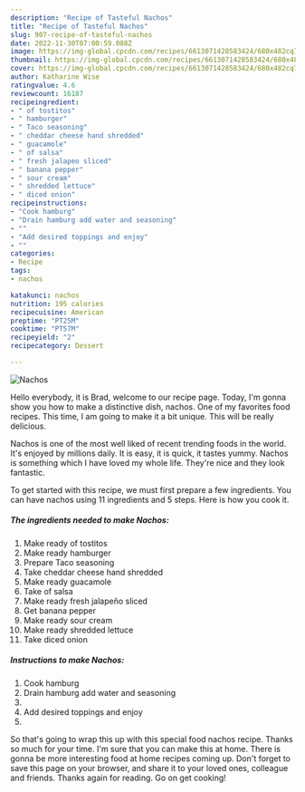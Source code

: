 ```yaml
---
description: "Recipe of Tasteful Nachos"
title: "Recipe of Tasteful Nachos"
slug: 907-recipe-of-tasteful-nachos
date: 2022-11-30T07:00:59.088Z
image: https://img-global.cpcdn.com/recipes/6613071428583424/680x482cq70/nachos-recipe-main-photo.jpg
thumbnail: https://img-global.cpcdn.com/recipes/6613071428583424/680x482cq70/nachos-recipe-main-photo.jpg
cover: https://img-global.cpcdn.com/recipes/6613071428583424/680x482cq70/nachos-recipe-main-photo.jpg
author: Katharine Wise
ratingvalue: 4.6
reviewcount: 16187
recipeingredient:
- " of tostitos"
- " hamburger"
- " Taco seasoning"
- " cheddar cheese hand shredded"
- " guacamole"
- " of salsa"
- " fresh jalapeo sliced"
- " banana pepper"
- " sour cream"
- " shredded lettuce"
- " diced onion"
recipeinstructions:
- "Cook hamburg"
- "Drain hamburg add water and seasoning"
- ""
- "Add desired toppings and enjoy"
- ""
categories:
- Recipe
tags:
- nachos

katakunci: nachos 
nutrition: 195 calories
recipecuisine: American
preptime: "PT25M"
cooktime: "PT57M"
recipeyield: "2"
recipecategory: Dessert

---
```



![Nachos](https://img-global.cpcdn.com/recipes/6613071428583424/680x482cq70/nachos-recipe-main-photo.jpg)

Hello everybody, it is Brad, welcome to our recipe page. Today, I'm gonna show you how to make a distinctive dish, nachos. One of my favorites food recipes. This time, I am going to make it a bit unique. This will be really delicious.



Nachos is one of the most well liked of recent trending foods in the world. It's enjoyed by millions daily. It is easy, it is quick, it tastes yummy. Nachos is something which I have loved my whole life. They're nice and they look fantastic.


To get started with this recipe, we must first prepare a few ingredients. You can have nachos using 11 ingredients and 5 steps. Here is how you cook it.

<!--inarticleads1-->

##### The ingredients needed to make Nachos:

1. Make ready  of tostitos
1. Make ready  hamburger
1. Prepare  Taco seasoning
1. Take  cheddar cheese hand shredded
1. Make ready  guacamole
1. Take  of salsa
1. Make ready  fresh jalapeño sliced
1. Get  banana pepper
1. Make ready  sour cream
1. Make ready  shredded lettuce
1. Take  diced onion




<!--inarticleads2-->

##### Instructions to make Nachos:

1. Cook hamburg
1. Drain hamburg add water and seasoning
1. 
1. Add desired toppings and enjoy
1. 




So that's going to wrap this up with this special food nachos recipe. Thanks so much for your time. I'm sure that you can make this at home. There is gonna be more interesting food at home recipes coming up. Don't forget to save this page on your browser, and share it to your loved ones, colleague and friends. Thanks again for reading. Go on get cooking!
